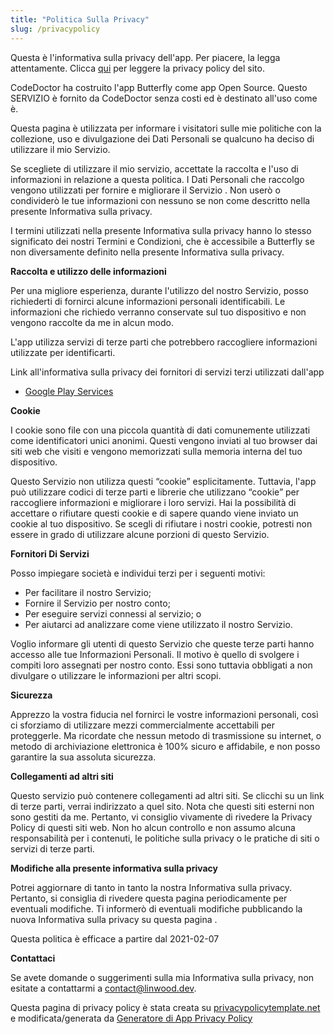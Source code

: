 ```yaml
---
title: "Politica Sulla Privacy"
slug: /privacypolicy
---
```


Questa è l'informativa sulla privacy dell'app. Per piacere, la legga attentamente. Clicca [qui](https://go.linwood.dev/privacypolicy) per leggere la privacy policy del sito.

CodeDoctor ha costruito l'app Butterfly come app Open Source. Questo SERVIZIO è fornito da CodeDoctor senza costi ed è destinato all'uso come è.

Questa pagina è utilizzata per informare i visitatori sulle mie politiche con la collezione, uso e divulgazione dei Dati Personali se qualcuno ha deciso di utilizzare il mio Servizio.

Se scegliete di utilizzare il mio servizio, accettate la raccolta e l'uso di informazioni in relazione a questa politica. I Dati Personali che raccolgo vengono utilizzati per fornire e migliorare il Servizio . Non userò o condividerò le tue informazioni con nessuno se non come descritto nella presente Informativa sulla privacy.

I termini utilizzati nella presente Informativa sulla privacy hanno lo stesso significato dei nostri Termini e Condizioni, che è accessibile a Butterfly se non diversamente definito nella presente Informativa sulla privacy.

**Raccolta e utilizzo delle informazioni**

Per una migliore esperienza, durante l'utilizzo del nostro Servizio, posso richiederti di fornirci alcune informazioni personali identificabili. Le informazioni che richiedo verranno conservate sul tuo dispositivo e non vengono raccolte da me in alcun modo.

L'app utilizza servizi di terze parti che potrebbero raccogliere informazioni utilizzate per identificarti.

Link all'informativa sulla privacy dei fornitori di servizi terzi utilizzati dall'app

* [Google Play Services](https://www.google.com/policies/privacy/)

**Cookie**

I cookie sono file con una piccola quantità di dati comunemente utilizzati come identificatori unici anonimi. Questi vengono inviati al tuo browser dai siti web che visiti e vengono memorizzati sulla memoria interna del tuo dispositivo.

Questo Servizio non utilizza questi “cookie” esplicitamente. Tuttavia, l'app può utilizzare codici di terze parti e librerie che utilizzano “cookie” per raccogliere informazioni e migliorare i loro servizi. Hai la possibilità di accettare o rifiutare questi cookie e di sapere quando viene inviato un cookie al tuo dispositivo. Se scegli di rifiutare i nostri cookie, potresti non essere in grado di utilizzare alcune porzioni di questo Servizio.

**Fornitori Di Servizi**

Posso impiegare società e individui terzi per i seguenti motivi:

* Per facilitare il nostro Servizio;
* Fornire il Servizio per nostro conto;
* Per eseguire servizi connessi al servizio; o
* Per aiutarci ad analizzare come viene utilizzato il nostro Servizio.

Voglio informare gli utenti di questo Servizio che queste terze parti hanno accesso alle tue Informazioni Personali. Il motivo è quello di svolgere i compiti loro assegnati per nostro conto. Essi sono tuttavia obbligati a non divulgare o utilizzare le informazioni per altri scopi.

**Sicurezza**

Apprezzo la vostra fiducia nel fornirci le vostre informazioni personali, così ci sforziamo di utilizzare mezzi commercialmente accettabili per proteggerle. Ma ricordate che nessun metodo di trasmissione su internet, o metodo di archiviazione elettronica è 100% sicuro e affidabile, e non posso garantire la sua assoluta sicurezza.

**Collegamenti ad altri siti**

Questo servizio può contenere collegamenti ad altri siti. Se clicchi su un link di terze parti, verrai indirizzato a quel sito. Nota che questi siti esterni non sono gestiti da me. Pertanto, vi consiglio vivamente di rivedere la Privacy Policy di questi siti web. Non ho alcun controllo e non assumo alcuna responsabilità per i contenuti, le politiche sulla privacy o le pratiche di siti o servizi di terze parti.

**Modifiche alla presente informativa sulla privacy**

Potrei aggiornare di tanto in tanto la nostra Informativa sulla privacy. Pertanto, si consiglia di rivedere questa pagina periodicamente per eventuali modifiche. Ti informerò di eventuali modifiche pubblicando la nuova Informativa sulla privacy su questa pagina .

Questa politica è efficace a partire dal 2021-02-07

**Contattaci**

Se avete domande o suggerimenti sulla mia Informativa sulla privacy, non esitate a contattarmi a contact@linwood.dev.

Questa pagina di privacy policy è stata creata su [privacypolicytemplate.net](https://privacypolicytemplate.net) e modificata/generata da [Generatore di App Privacy Policy](https://app-privacy-policy-generator.nisrulz.com/)
